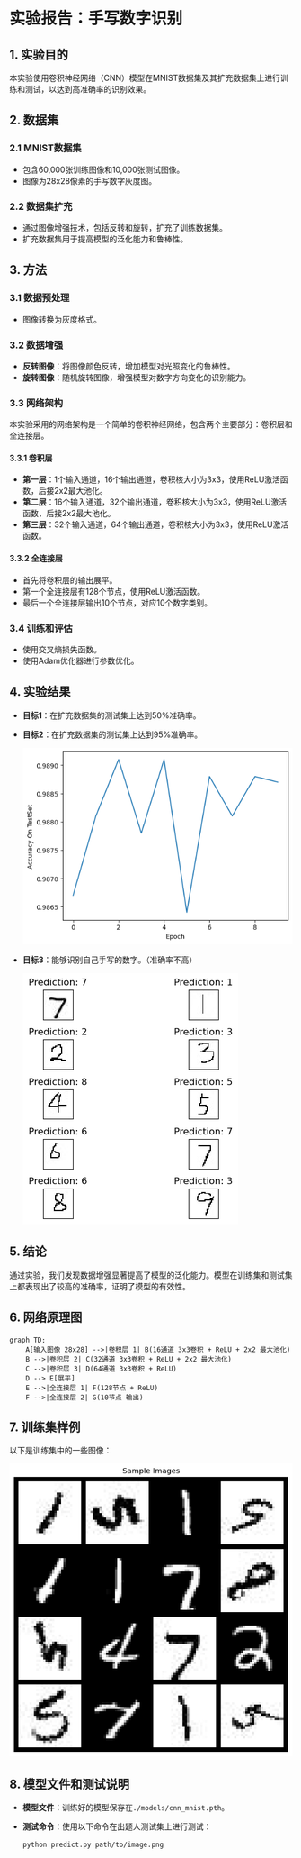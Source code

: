 # 实验报告：手写数字识别

## 1. 实验目的
本实验使用卷积神经网络（CNN）模型在MNIST数据集及其扩充数据集上进行训练和测试，以达到高准确率的识别效果。

## 2. 数据集

### 2.1 MNIST数据集

- 包含60,000张训练图像和10,000张测试图像。
- 图像为28x28像素的手写数字灰度图。

### 2.2 数据集扩充
- 通过图像增强技术，包括反转和旋转，扩充了训练数据集。
- 扩充数据集用于提高模型的泛化能力和鲁棒性。

## 3. 方法
### 3.1 数据预处理
- 图像转换为灰度格式。

### 3.2 数据增强
- **反转图像**：将图像颜色反转，增加模型对光照变化的鲁棒性。
- **旋转图像**：随机旋转图像，增强模型对数字方向变化的识别能力。

### 3.3 网络架构
本实验采用的网络架构是一个简单的卷积神经网络，包含两个主要部分：卷积层和全连接层。

#### 3.3.1 卷积层
- **第一层**：1个输入通道，16个输出通道，卷积核大小为3x3，使用ReLU激活函数，后接2x2最大池化。
- **第二层**：16个输入通道，32个输出通道，卷积核大小为3x3，使用ReLU激活函数，后接2x2最大池化。
- **第三层**：32个输入通道，64个输出通道，卷积核大小为3x3，使用ReLU激活函数。

#### 3.3.2 全连接层
- 首先将卷积层的输出展平。
- 第一个全连接层有128个节点，使用ReLU激活函数。
- 最后一个全连接层输出10个节点，对应10个数字类别。

### 3.4 训练和评估
- 使用交叉熵损失函数。
- 使用Adam优化器进行参数优化。

## 4. 实验结果
- **目标1**：在扩充数据集的测试集上达到50%准确率。

- **目标2**：在扩充数据集的测试集上达到95%准确率。

  ![image-20240927163022222](实验报告：手写数字识别.assets/image-20240927163022222.png)

- **目标3**：能够识别自己手写的数字。（准确率不高）

  ![image-20240927163145144](实验报告：手写数字识别.assets/image-20240927163145144.png)

## 5. 结论
通过实验，我们发现数据增强显著提高了模型的泛化能力。模型在训练集和测试集上都表现出了较高的准确率，证明了模型的有效性。

## 6. 网络原理图

```mermaid
graph TD;
    A[输入图像 28x28] -->|卷积层 1| B(16通道 3x3卷积 + ReLU + 2x2 最大池化)
    B -->|卷积层 2| C(32通道 3x3卷积 + ReLU + 2x2 最大池化)
    C -->|卷积层 3| D(64通道 3x3卷积 + ReLU)
    D --> E[展平]
    E -->|全连接层 1| F(128节点 + ReLU)
    F -->|全连接层 2| G(10节点 输出)
```

## 7. 训练集样例
以下是训练集中的一些图像：

![image-20240901230422240](实验报告：手写数字识别.assets/image-20240901230422240.png)

## 8. 模型文件和测试说明
- **模型文件**：训练好的模型保存在`./models/cnn_mnist.pth`。
- **测试命令**：使用以下命令在出题人测试集上进行测试：
  
  ```bash
  python predict.py path/to/image.png
  ```

